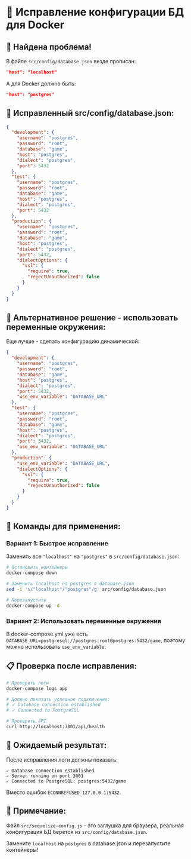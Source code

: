 # 🎯 Исправление конфигурации БД для Docker

## 🚨 Найдена проблема!

В файле `src/config/database.json` везде прописан:
```json
"host": "localhost"
```

А для Docker должно быть:
```json
"host": "postgres"
```

## 🔧 Исправленный src/config/database.json:

```json
{
  "development": {
    "username": "postgres",
    "password": "root",
    "database": "game",
    "host": "postgres",
    "dialect": "postgres",
    "port": 5432
  },
  "test": { 
    "username": "postgres",
    "password": "root",
    "database": "game",
    "host": "postgres",
    "dialect": "postgres",
    "port": 5432
  },
  "production": {
    "username": "postgres",
    "password": "root",
    "database": "game",
    "host": "postgres",
    "dialect": "postgres",
    "port": 5432,
    "dialectOptions": {
      "ssl": {
        "require": true,
        "rejectUnauthorized": false
      }
    }
  }
}
```

## 🎯 Альтернативное решение - использовать переменные окружения:

Еще лучше - сделать конфигурацию динамической:

```json
{
  "development": {
    "username": "postgres",
    "password": "root",
    "database": "game",
    "host": "postgres",
    "dialect": "postgres",
    "port": 5432,
    "use_env_variable": "DATABASE_URL"
  },
  "test": { 
    "username": "postgres",
    "password": "root",
    "database": "game",
    "host": "postgres",
    "dialect": "postgres",
    "port": 5432,
    "use_env_variable": "DATABASE_URL"
  },
  "production": {
    "use_env_variable": "DATABASE_URL",
    "dialectOptions": {
      "ssl": {
        "require": true,
        "rejectUnauthorized": false
      }
    }
  }
}
```

## 🚀 Команды для применения:

### Вариант 1: Быстрое исправление
Заменить все `"localhost"` на `"postgres"` в `src/config/database.json`:

```bash
# Остановить контейнеры
docker-compose down

# Заменить localhost на postgres в database.json
sed -i 's/"localhost"/"postgres"/g' src/config/database.json

# Перезапустить
docker-compose up -d
```

### Вариант 2: Использовать переменные окружения
В docker-compose.yml уже есть `DATABASE_URL=postgresql://postgres:root@postgres:5432/game`, поэтому можно использовать `use_env_variable`.

## 📋 Проверка после исправления:

```bash
# Проверить логи
docker-compose logs app

# Должно показать успешное подключение:
# ✓ Database connection established
# ✓ Connected to PostgreSQL

# Проверить API
curl http://localhost:3001/api/health
```

## 🎯 Ожидаемый результат:

После исправления логи должны показать:
```
✓ Database connection established
✓ Server running on port 3001
✓ Connected to PostgreSQL: postgres:5432/game
```

Вместо ошибок `ECONNREFUSED 127.0.0.1:5432`.

## 📝 Примечание:

Файл `src/sequelize-config.js` - это заглушка для браузера, реальная конфигурация БД берется из `src/config/database.json`.

Замените `localhost` на `postgres` в database.json и перезапустите контейнеры!